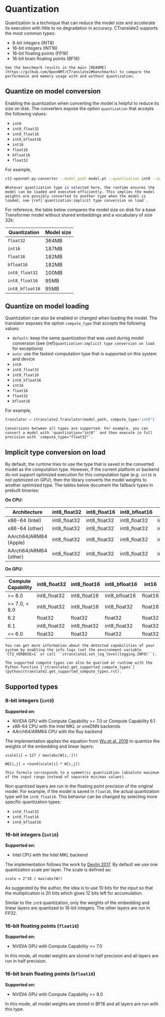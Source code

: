 # Quantization

Quantization is a technique that can reduce the model size and accelerate its execution with little to no degradation in accuracy. CTranslate2 supports the most common types:

* 8-bit integers (INT8)
* 16-bit integers (INT16)
* 16-bit floating points (FP16)
* 16-bit brain floating points (BF16)

```{tip}
See the benchmark results in the main [README](https://github.com/OpenNMT/CTranslate2#benchmarks) to compare the performance and memory usage with and without quantization.
```

## Quantize on model conversion

Enabling the quantization when converting the model is helpful to reduce its size on disk. The converters expose the option `quantization` that accepts the following values:

* `int8`
* `int8_float32`
* `int8_float16`
* `int8_bfloat16`
* `int16`
* `float16`
* `bfloat16`
* `float32`

For example,

```bash
ct2-opennmt-py-converter --model_path model.pt --quantization int8 --output_dir ct2_model
```

```{note}
Whatever quantization type is selected here, the runtime ensures the model can be loaded and executed efficiently. This implies the model weights are possibly converted to another type when the model is loaded, see {ref}`quantization:implicit type conversion on load`.
```

For reference, the table below compares the model size on disk for a base Transformer model without shared embeddings and a vocabulary of size 32k:

| Quantization | Model size |
| --- | --- |
| `float32` | 364MB |
| `int16` | 187MB |
| `float16` | 182MB |
| `bfloat16` | 182MB |
| `int8_float32` | 100MB |
| `int8_float16` | 95MB |
| `int8_bfloat16` | 95MB |

## Quantize on model loading

Quantization can also be enabled or changed when loading the model. The translator exposes the option `compute_type` that accepts the following values:

* `default`: keep the same quantization that was used during model conversion (see {ref}`quantization:implicit type conversion on load` for exceptions)
* `auto`: use the fastest computation type that is supported on this system and device
* `int8`
* `int8_float32`
* `int8_float16`
* `int8_bfloat16`
* `int16`
* `float16`
* `float32`
* `bfloat16`

For example,

```python
translator = ctranslate2.Translator(model_path, compute_type="int8")
```

```{tip}
Conversions between all types are supported. For example, you can convert a model with `quantization="int8"` and then execute in full precision with `compute_type="float32"`.
```

## Implicit type conversion on load

By default, the runtime tries to use the type that is saved in the converted model as the computation type. However, if the current platform or backend do not support optimized execution for this computation type (e.g. `int16` is not optimized on GPU), then the library converts the model weights to another optimized type. The tables below document the fallback types in prebuilt binaries:

**On CPU:**

| Architecture | int8_float32 | int8_float16 | int8_bfloat16 | int16 | float16 | bfloat16 |
| --- | --- | --- | --- | --- | --- | --- |
| x86-64 (Intel) | int8_float32 | int8_float32 | int8_float32 | int16 | float32 | float32 |
| x86-64 (other) | int8_float32 | int8_float32 | int8_float32 | int8_float32 | float32 | float32 |
| AArch64/ARM64 (Apple) | int8_float32 | int8_float32 | int8_float32 | int8_float32 | float32 | float32 |
| AArch64/ARM64 (other) | int8_float32 | int8_float32 | int8_float32 | int8_float32 | float32 | float32 |

**On GPU:**

| Compute Capability | int8_float32 | int8_float16 | int8_bfloat16 | int16 | float16 | bfloat16 |
| --- | --- | --- | --- | --- | --- | -- |
| >= 8.0 | int8_float32 | int8_float16 | int8_bfloat16 | float16 | float16 | bfloat16 |
| >= 7.0, < 8.0 | int8_float32 | int8_float16 | int8_float32 | float16 | float16 | float32 |
| 6.2 | float32 | float32 | float32 | float32 | float32 | float32 |
| 6.1 | int8_float32 | int8_float32 | int8_float32 | float32 | float32 | float32 |
| <= 6.0 | float32 | float32 | float32 | float32 | float32 | float32 |

```{tip}
You can get more information about the detected capabilities of your system by enabling the info logs (set the environment variable `CT2_VERBOSE=1` or call ``ctranslate2.set_log_level(logging.INFO)``).

The supported compute types can also be queried at runtime with the Python function [`ctranslate2.get_supported_compute_types`](python/ctranslate2.get_supported_compute_types.rst).
```

## Supported types

### 8-bit integers (`int8`)

**Supported on:**

* NVIDIA GPU with Compute Capability >= 7.0 or Compute Capability 6.1
* x86-64 CPU with the Intel MKL or oneDNN backends
* AArch64/ARM64 CPU with the Ruy backend

The implementation applies the equation from [Wu et al. 2016](https://arxiv.org/abs/1609.08144) to quantize the weights of the embedding and linear layers:

```text
scale[i] = 127 / max(abs(W[i,:]))

WQ[i,j] = round(scale[i] * W[i,j])
```

```{note}
This formula corresponds to a symmetric quantization (absolute maximum of the input range instead of separate min/max values).
```

Non quantized layers are run in the floating point precision of the original model. For example, if the model is saved in `float16`, the actual quantization type will be `int8_float16`. This behavior can be changed by selecting more specific quantization types:

* `int8_float32`
* `int8_float16`
* `int8_bfloat16`

### 16-bit integers (`int16`)

**Supported on:**

* Intel CPU with the Intel MKL backend

The implementation follows the work by [Devlin 2017](https://arxiv.org/abs/1705.01991). By default we use one quantization scale per layer. The scale is defined as:

```text
scale = 2^10 / max(abs(W))
```

As suggested by the author, the idea is to use 10 bits for the input so that the multiplication is 20 bits which gives 12 bits left for accumulation.

Similar to the `int8` quantization, only the weights of the embedding and linear layers are quantized to 16-bit integers. The other layers are run in FP32.

### 16-bit floating points (`float16`)

**Supported on:**

* NVIDIA GPU with Compute Capability >= 7.0

In this mode, all model weights are stored in half precision and all layers are run in half precision.

### 16-bit brain floating points (`bfloat16`)

**Supported on:**

* NVIDIA GPU with Compute Capability >= 8.0

In this mode, all model weights are stored in BF16 and all layers are run with this type.
